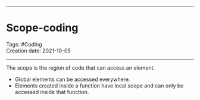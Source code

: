 -----------------------------------------------
# Scope-coding
Tags: #Coding   
Creation date: 2021-10-05

-----------------------------------------------

The scope is the region of code that can access an element.

- Global elements can be accessed  everywhere.
- Elements created inside a function have local scope and can only be accessed inside that function.